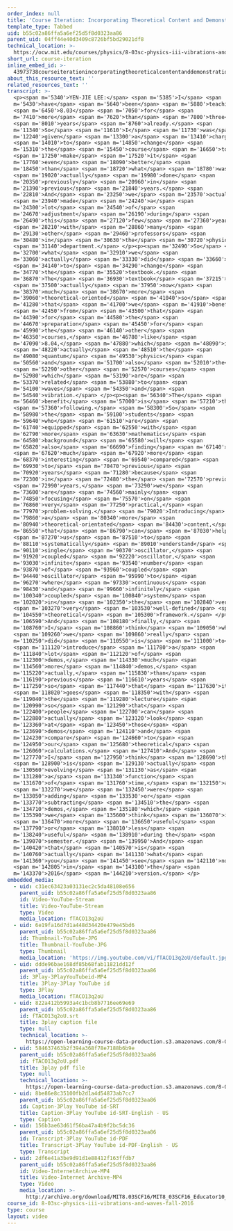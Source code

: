 ```yaml
---
order_index: null
title: 'Course Iteration: Incorporating Theoretical Content and Demonstrations'
template_type: Tabbed
uid: b55c02a86ffa5a6ef25d5f8d0323aa86
parent_uid: 04ff44e40d3409c8726bf5bd29021df8
technical_location: >-
  https://ocw.mit.edu/courses/physics/8-03sc-physics-iii-vibrations-and-waves-fall-2016/instructor-insights/course-iteration
short_url: course-iteration
inline_embed_id: >-
  43973738courseiterationincorporatingtheoreticalcontentanddemonstrations11740287
about_this_resource_text: ''
related_resources_text: ''
transcript: >-
  <p><span m='5340'>YEN-JIE LEE:</span> <span m='5385'>I</span> <span
  m='5430'>have</span> <span m='5640'>been</span> <span m='5880'>teaching</span>
  <span m='6450'>8.03</span> <span m='7050'>for</span> <span
  m='7410'>more</span> <span m='7620'>than</span> <span m='7800'>three</span>
  <span m='8010'>years</span> <span m='8760'>already.</span> <span
  m='11340'>So</span> <span m='11610'>I</span> <span m='11730'>was</span> <span
  m='12240'>given</span> <span m='13300'>a</span> <span m='13410'>charge</span>
  <span m='14010'>to</span> <span m='14850'>change</span> <span
  m='15310'>the</span> <span m='15450'>course</span> <span m='16650'>to</span>
  <span m='17250'>make</span> <span m='17520'>it</span> <span
  m='17760'>even</span> <span m='18090'>better</span> <span
  m='18450'>than</span> <span m='18720'>what</span> <span m='18780'>was</span>
  <span m='19020'>actually</span> <span m='19980'>done</span> <span
  m='20350'>previously</span> <span m='20960'>in</span> <span
  m='21390'>previous</span> <span m='21840'>years.</span> <span
  m='22810'>And</span> <span m='23250'>we</span> <span m='23570'>actually</span>
  <span m='23940'>made</span> <span m='24240'>a</span> <span
  m='24300'>lot</span> <span m='24540'>of</span> <span
  m='24670'>adjustment</span> <span m='26190'>during</span> <span
  m='26490'>this</span> <span m='27120'>few</span> <span m='27360'>years</span>
  <span m='28210'>with</span> <span m='28860'>many</span> <span
  m='29130'>other</span> <span m='29460'>professors</span> <span
  m='30480'>in</span> <span m='30630'>the</span> <span m='30720'>physics</span>
  <span m='31140'>department.</span> </p><p><span m='32490'>So</span> <span
  m='32700'>what</span> <span m='32910'>we</span> <span
  m='33060'>actually</span> <span m='33330'>did</span> <span m='33660'>is</span>
  <span m='34140'>to</span> <span m='34290'>change</span> <span
  m='34770'>the</span> <span m='35520'>textbook.</span> <span
  m='36870'>The</span> <span m='36930'>textbook</span> <span m='37215'>is</span>
  <span m='37500'>actually</span> <span m='37950'>now</span> <span
  m='38370'>much</span> <span m='38670'>more</span> <span
  m='39060'>theoretical-oriented</span> <span m='41040'>so</span> <span
  m='41280'>that</span> <span m='41700'>we</span> <span m='41910'>benefit</span>
  <span m='42450'>from</span> <span m='43500'>that</span> <span
  m='44390'>for</span> <span m='44580'>the</span> <span
  m='44670'>preparation</span> <span m='45450'>for</span> <span
  m='45990'>the</span> <span m='46140'>other</span> <span
  m='46350'>courses,</span> <span m='46780'>like</span> <span
  m='47090'>8.04,</span> <span m='47880'>which</span> <span m='48090'>is</span>
  <span m='48220'>actually</span> <span m='48510'>the</span> <span
  m='49080'>quantum</span> <span m='49530'>physics</span> <span
  m='50560'>and</span> <span m='51700'>also</span> <span m='52010'>the</span>
  <span m='52290'>other</span> <span m='52570'>courses</span> <span
  m='52980'>which</span> <span m='53190'>are</span> <span
  m='53370'>related</span> <span m='53880'>to</span> <span
  m='54100'>waves</span> <span m='54350'>and</span> <span
  m='54540'>vibration.</span> </p><p><span m='56340'>The</span> <span
  m='56460'>benefit</span> <span m='57000'>is</span> <span m='57210'>the</span>
  <span m='57360'>following.</span> <span m='58300'>So</span> <span
  m='58980'>the</span> <span m='59100'>students</span> <span
  m='59640'>who</span> <span m='61510'>are</span> <span
  m='61740'>equipped</span> <span m='62550'>with</span> <span
  m='62790'>more</span> <span m='63630'>mathematics</span> <span
  m='64580'>background</span> <span m='65580'>will</span> <span
  m='65820'>also</span> <span m='66690'>finding</span> <span m='67140'>it</span>
  <span m='67620'>much</span> <span m='67920'>more</span> <span
  m='68370'>interesting</span> <span m='69540'>compared</span> <span
  m='69930'>to</span> <span m='70470'>previous</span> <span
  m='70920'>years</span> <span m='71280'>because</span> <span
  m='72300'>in</span> <span m='72480'>the</span> <span m='72570'>previous</span>
  <span m='72990'>years,</span> <span m='73290'>we</span> <span
  m='73600'>are</span> <span m='74560'>mainly</span> <span
  m='74850'>focusing</span> <span m='75570'>on</span> <span
  m='76860'>very</span> <span m='77250'>practical,</span> <span
  m='77970'>problem-solving.</span> <span m='79020'>Introducing</span> <span
  m='79860'>a</span> <span m='80340'>more</span> <span
  m='80940'>theoretical-orientated</span> <span m='84430'>content,</span> <span
  m='86550'>that</span> <span m='86790'>can</span> <span m='87030'>help</span>
  <span m='87270'>us</span> <span m='87510'>to</span> <span
  m='88110'>systematically</span> <span m='89010'>understand</span> <span
  m='90110'>single</span> <span m='90370'>oscillator,</span> <span
  m='91920'>coupled</span> <span m='92220'>oscillator,</span> <span
  m='93030'>infinite</span> <span m='93540'>number</span> <span
  m='93870'>of</span> <span m='93960'>coupled</span> <span
  m='94440'>oscillator</span> <span m='95990'>to</span> <span
  m='96270'>where</span> <span m='97330'>continuous</span> <span
  m='98430'>and</span> <span m='99660'>infinitely</span> <span
  m='100340'>coupled</span> <span m='100840'>system</span> <span
  m='102020'>in</span> <span m='102350'>the</span> <span m='102840'>very,</span>
  <span m='103270'>very</span> <span m='103530'>well-defined</span> <span
  m='104550'>theoretical</span> <span m='105300'>framework.</span> </p><p><span
  m='106590'>And</span> <span m='108180'>finally,</span> <span
  m='108760'>I</span> <span m='108860'>think</span> <span m='109050'>what</span>
  <span m='109260'>we</span> <span m='109860'>really</span> <span
  m='110250'>did</span> <span m='110550'>is</span> <span m='111000'>to</span>
  <span m='111120'>introduce</span> <span m='111780'>a</span> <span
  m='111840'>lot</span> <span m='112120'>of</span> <span
  m='112300'>demos,</span> <span m='114330'>much</span> <span
  m='114560'>more</span> <span m='114840'>demos,</span> <span
  m='115220'>actually,</span> <span m='115830'>than</span> <span
  m='116190'>previous</span> <span m='116610'>years</span> <span
  m='117250'>so</span> <span m='117440'>that</span> <span m='117630'>it</span>
  <span m='118020'>goes</span> <span m='118350'>with</span> <span
  m='119040'>the</span> <span m='119280'>lecture</span> <span
  m='120990'>so</span> <span m='121290'>that</span> <span
  m='122400'>people</span> <span m='122700'>can</span> <span
  m='122880'>actually</span> <span m='123120'>look</span> <span
  m='123360'>at</span> <span m='123450'>those</span> <span
  m='123690'>demos</span> <span m='124110'>and</span> <span
  m='124230'>compare</span> <span m='124660'>to</span> <span
  m='124950'>our</span> <span m='125680'>theoretical</span> <span
  m='126060'>calculations.</span> <span m='127410'>And</span> <span
  m='127770'>I</span> <span m='127950'>think</span> <span m='128690'>that</span>
  <span m='128900'>is</span> <span m='129130'>actually</span> <span
  m='130560'>evolving</span> <span m='131130'>as</span> <span
  m='131280'>a</span> <span m='131340'>function</span> <span
  m='131670'>of</span> <span m='131760'>time,</span> <span m='132150'>and</span>
  <span m='132270'>we</span> <span m='132450'>were</span> <span
  m='133050'>adding</span> <span m='133530'>or</span> <span
  m='133770'>subtracting</span> <span m='134510'>the</span> <span
  m='134710'>demos,</span> <span m='135180'>which</span> <span
  m='135390'>we</span> <span m='135600'>think</span> <span m='136070'>is</span>
  <span m='136470'>more</span> <span m='136650'>useful</span> <span
  m='137790'>or</span> <span m='138010'>less</span> <span
  m='138240'>useful</span> <span m='138910'>during the</span> <span
  m='139070'>semester.</span> <span m='139950'>And</span> <span
  m='140420'>that</span> <span m='140570'>is</span> <span
  m='140760'>actually</span> <span m='141130'>what</span> <span
  m='141360'>you</span> <span m='141450'>see</span> <span m='142110'>now</span>
  <span m='142805'>in</span> <span m='143100'>the</span> <span
  m='143370'>2016</span> <span m='144210'>version.</span> </p>
embedded_media:
  - uid: c31ec63423a03131ec2c5da48108e656
    parent_uid: b55c02a86ffa5a6ef25d5f8d0323aa86
    id: Video-YouTube-Stream
    title: Video-YouTube-Stream
    type: Video
    media_location: fTACO13q2oU
  - uid: 6e19fa16d7d1a448d34420e479e45bd6
    parent_uid: b55c02a86ffa5a6ef25d5f8d0323aa86
    id: Thumbnail-YouTube-JPG
    title: Thumbnail-YouTube-JPG
    type: Thumbnail
    media_location: 'https://img.youtube.com/vi/fTACO13q2oU/default.jpg'
  - uid: ddde96bae168df85b68fab11821dd12f
    parent_uid: b55c02a86ffa5a6ef25d5f8d0323aa86
    id: 3Play-3PlayYouTubeid-MP4
    title: 3Play-3Play YouTube id
    type: 3Play
    media_location: fTACO13q2oU
  - uid: 822a412b5993a4c1bcb8b7716ee69e69
    parent_uid: b55c02a86ffa5a6ef25d5f8d0323aa86
    id: fTACO13q2oU.srt
    title: 3play caption file
    type: null
    technical_location: >-
      https://open-learning-course-data-production.s3.amazonaws.com/8-03sc-physics-iii-vibrations-and-waves-fall-2016/822a412b5993a4c1bcb8b7716ee69e69_fTACO13q2oU.srt
  - uid: 584637463b2f394a368f78e7188b6b9e
    parent_uid: b55c02a86ffa5a6ef25d5f8d0323aa86
    id: fTACO13q2oU.pdf
    title: 3play pdf file
    type: null
    technical_location: >-
      https://open-learning-course-data-production.s3.amazonaws.com/8-03sc-physics-iii-vibrations-and-waves-fall-2016/584637463b2f394a368f78e7188b6b9e_fTACO13q2oU.pdf
  - uid: 8be86e8c35100fb2d1a4d54873ab7cc7
    parent_uid: b55c02a86ffa5a6ef25d5f8d0323aa86
    id: Caption-3Play YouTube id-SRT
    title: Caption-3Play YouTube id-SRT-English - US
    type: Caption
  - uid: 156b3ae63d61f56ba47a4b9f2bc5dc36
    parent_uid: b55c02a86ffa5a6ef25d5f8d0323aa86
    id: Transcript-3Play YouTube id-PDF
    title: Transcript-3Play YouTube id-PDF-English - US
    type: Transcript
  - uid: 2df6e41a3be9d91d1e88412f163ffdb7
    parent_uid: b55c02a86ffa5a6ef25d5f8d0323aa86
    id: Video-InternetArchive-MP4
    title: Video-Internet Archive-MP4
    type: Video
    media_location: >-
      http://archive.org/download/MIT8.03SCF16/MIT8_03SCF16_Educator10_Course_Iteration_300k.mp4
course_id: 8-03sc-physics-iii-vibrations-and-waves-fall-2016
type: course
layout: video
---
```


